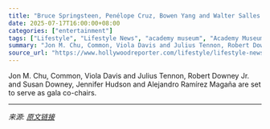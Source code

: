 ```yaml
---
title: "Bruce Springsteen, Penélope Cruz, Bowen Yang and Walter Salles to be Honored at 2025 Academy Museum Gala"
date: 2025-07-17T16:00:00+08:00
categories: ["entertainment"]
tags: ["Lifestyle", "Lifestyle News", "academy museum", "Academy Museum Gala", "Academy Museum of Motion Pictures", "Bowen Yang", "Bruce Springsteen", "Penélope Cruz", "Walter Salles"]
summary: "Jon M. Chu, Common, Viola Davis and Julius Tennon, Robert Downey Jr. and Susan Downey, Jennifer Hudson and Alejandro Ramírez Magaña are set to serve as gala co-chairs."
source_url: "https://www.hollywoodreporter.com/lifestyle/lifestyle-news/2025-academy-museum-gala-honorees-1236318540/"
---
```


Jon M. Chu, Common, Viola Davis and Julius Tennon, Robert Downey Jr. and Susan Downey, Jennifer Hudson and Alejandro Ramírez Magaña are set to serve as gala co-chairs.

---

*来源: [原文链接](https://www.hollywoodreporter.com/lifestyle/lifestyle-news/2025-academy-museum-gala-honorees-1236318540/)*
